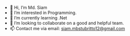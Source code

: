 - 👋 Hi, I’m Md. Siam
- 👀 I’m interested in Programming.
- 🌱 I’m currently learning .Net
- 💞️ I’m looking to collaborate on a good and helpful team.
- 📫 Contact me via email: siam.mbstubritto12@gmail.com

<!---
siamcs/siamcs is a ✨ special ✨ repository because its `README.md` (this file) appears on your GitHub profile.
You can click the Preview link to take a look at your changes.
--->
